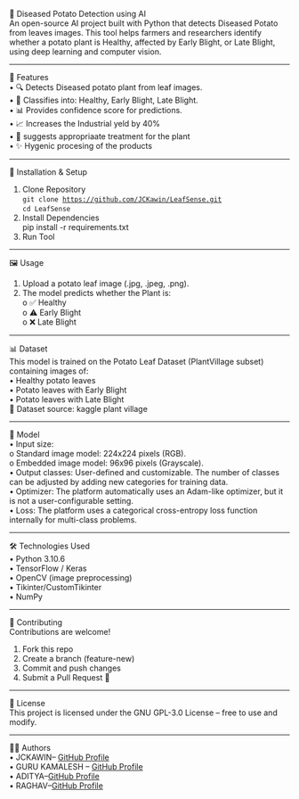 🥔 Diseased Potato Detection using AI<br>
An open-source AI project built with Python that detects Diseased Potato from leaves  images. This tool helps farmers and researchers identify whether a potato plant is Healthy, affected by Early Blight, or Late Blight, using deep learning and computer vision.
________________________________________
📌 Features<br>
•	🔍 Detects Diseased potato plant from leaf images.<br>
•	🎯 Classifies into: Healthy, Early Blight, Late Blight.<br>
•	📊 Provides confidence score for predictions.<br>
•	📈 Increases the Industrial yeld by 40%<br>
•	💉 suggests appropriaate treatment for the plant<br>
•	✨ Hygenic procesing of the products<br>
________________________________________
🚀 Installation & Setup<br>
1. Clone Repository<br>
<code>git clone https://github.com/JCKawin/LeafSense.git </code>
<code>cd LeafSense </code>
2. Install Dependencies<br>
pip install -r requirements.txt<br>
3. Run Tool<br>
________________________________________
🖼️ Usage<br>
1.	Upload a potato leaf image (.jpg, .jpeg, .png).<br>
2.	The model predicts whether the Plant is:<br>
o	✅ Healthy<br>
o	⚠️ Early Blight<br>
o	❌ Late Blight<br>
________________________________________
📊 Dataset<br>
This model is trained on the Potato Leaf Dataset (PlantVillage subset) containing images of:<br>
•	Healthy potato leaves<br>
•	Potato leaves with Early Blight<br>
•	Potato leaves with Late Blight<br>
📌 Dataset source: kaggle plant village<br>
________________________________________
🧠 Model<br>
•	Input size:<br>
o   Standard image model: 224x224 pixels (RGB).<br>
o	  Embedded image model: 96x96 pixels (Grayscale).<br>
•	Output classes: User-defined and customizable. The number of classes can be adjusted by adding new categories for training data.<br>
•	Optimizer: The platform automatically uses an Adam-like optimizer, but it is not a user-configurable setting.<br>
•	Loss: The platform uses a categorical cross-entropy loss function internally for multi-class problems.<br>

________________________________________
🛠️ Technologies Used<br>
•	Python 3.10.6<br>
•	TensorFlow / Keras<br>
•	OpenCV (image preprocessing)<br>
•	Tikinter/CustomTikinter<br>
•	NumPy<br>
________________________________________
🤝 Contributing<br>
Contributions are welcome!<br>
1.	Fork this repo<br>
2.	Create a branch (feature-new)<br>
3.	Commit and push changes<br>
4.	Submit a Pull Request 🚀<br>
________________________________________
📜 License<br>
This project is licensed under the GNU GPL-3.0 License – free to use and modify.<br>
________________________________________
👨‍💻 Authors<br>
•	JCKAWIN– [GitHub Profile](https://github.com/JCKawin) <br>
•	GURU KAMALESH – [GitHub Profile](https://github.com/guru-kamalesh)<br>
•	ADITYA–[GitHub Profile](https://github.com/adithiyaks)<br>
•	RAGHAV–[GitHub Profile](raghavkrishnab2025-max)<br>

